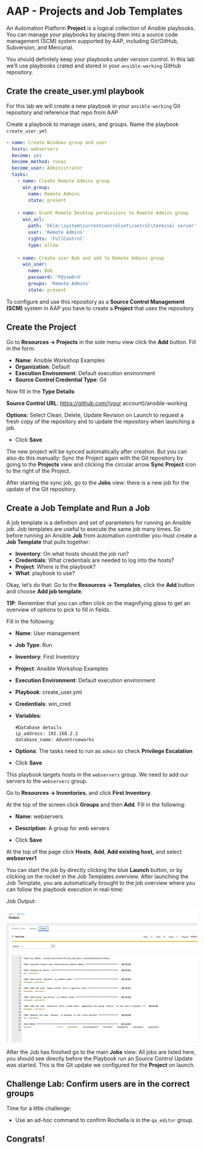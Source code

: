 # AAP - Projects and Job Templates

An Automation Platform **Project** is a logical collection of Ansible playbooks. You can manage your playbooks by placing them into a source code management (SCM) system supported by AAP, including Git/GitHub, Subversion, and Mercurial.

You should definitely keep your playbooks under version control. In this lab we’ll use playbooks crated and stored in your `ansible-working` GitHub repository.



## Crate the create_user.yml playbook

For this lab we will create a new playbook in your  `ansible-working` Git repository and reference that repo from AAP 

Create a playbook to manage users, and groups. Name the playbook `create_user.yml`

```yaml
- name: Create Windows group and user
  hosts: webservers
  become: yes
  become_method: runas
  become_user: Administrator
  tasks:
    - name: Create Remote Admins group
      win_group:
        name: Remote Admins
        state: present

    - name: Grant Remote Desktop permissions to Remote Admins group
      win_acl:
        path: 'hklm:\system\currentcontrolset\control\terminal server'
        user: 'Remote Admins'
        rights: 'FullControl'
        type: allow

    - name: Create user Bob and add to Remote Admins group
      win_user:
        name: Bob
        password: 'P@ssw0rd'
        groups: 'Remote Admins'
        state: present
```

To configure and use this repository as a **Source Control Management (SCM)** system in AAP you have to create a **Project** that uses the repository



## Create the Project

Go to **Resources → Projects** in the side menu view click the **Add** button. Fill in the form: 

* **Name**: Ansible Workshop Examples
* **Organization**: Default
* **Execution Environment**: Default execution environment
* **Source Control Credential Type**: Git

Now fill in the **Type Details**: 

**Source Control URL**: https://github.com/(your account)/ansible-working

**Options**: Select Clean, Delete, Update Revision on Launch to request a fresh copy of the repository and to update the repository when launching a job.

* Click **Save**

The new project will be synced automatically after creation. But you can also do this manually: Sync the Project again with the Git repository by going to the **Projects** view and clicking the circular arrow **Sync Project** icon to the right of the Project.

After starting the sync job, go to the **Jobs** view: there is a new job for the update of the Git repository.



## Create a Job Template and Run a Job

A job template is a definition and set of parameters for running an Ansible job. Job templates are useful to execute the same job many times. So before running an Ansible **Job** from automation controller you must create a **Job Template** that pulls together:

- **Inventory**: On what hosts should the job run?
- **Credentials**: What credentials are needed to log into the hosts?
- **Project**: Where is the playbook?
- **What**: playbook to use?

Okay, let’s do that: Go to the **Resources -> Templates**, click the **Add** button and choose **Add job template**.



**TIP**: Remember that you can often click on the magnifying glass to get an overview of options to pick to fill in fields.

Fill in the following: 

* **Name**: User management

* **Job Type**: Run

* **Inventory**: First Inventory

* **Project**: Ansible Workshop Examples

* **Execution Environment**: Default execution environment 

* **Playbook**: create_user.yml

* **Credentials**: win_cred
* **Variables**:
  ```
  #Database details
  ip_address: 192.168.2.2
  database_name: Adventrueworks
  ```

* **Options**: The tasks need to run as `admin` so check **Privilege Escalation**

* Click **Save**



This playbook targets hosts in the `webservers` group. We need to add our servers to the `webservers` group. 

Go to **Resources → Inventories**, and click **First Inventory**. 

At the top of the screen click **Groups** and then **Add**. Fill in the following: 

* **Name**: webservers

* **Description**: A group for web servers

* Click **Save**

At the top of the page click **Hosts**, **Add**, **Add existing host,** and select **webserver1**



You can start the job by directly clicking the blue **Launch** button, or by clicking on the rocket in the Job Templates overview. After launching the Job Template, you are automatically brought to the job overview where you can follow the playbook execution in real-time:



Job Output: 

![image-20220223001406020](images/image-20220223001406020.png)

After the Job has finished go to the main **Jobs** view: All jobs are listed here, you should see directly before the Playbook run an Source Control Update was started. This is the Git update we configured for the **Project** on launch.



## Challenge Lab: Confirm users are in the correct groups

Time for a little challenge:

- Use an ad-hoc command to confirm Rochella is in the `qa_editor` group.



## Congrats! 
